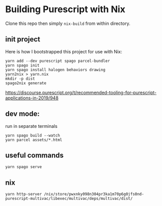# Building Purescript with Nix
Clone this repo then simply `nix-build` from within directory.

## init project
Here is how I bootstrapped this project for use with Nix:
```
yarn add --dev purescript spago parcel-bundler
yarn spago init
yarn spago install halogen behaviors drawing
yarn2nix > yarn.nix
mkdir -p dist
spago2nix generate
```
https://discourse.purescript.org/t/recommended-tooling-for-purescript-applications-in-2019/948

## dev mode:
run in separate terminals
```
yarn spago build --watch
yarn parcel assets/*.html
```
## useful commands
```
yarn spago serve
```

## nix
```
yarn http-server /nix/store/pwxnky098n304pr3ka1m70p6g0jfs0nd-purescript-multivac/libexec/multivac/deps/multivac/dist/
```
